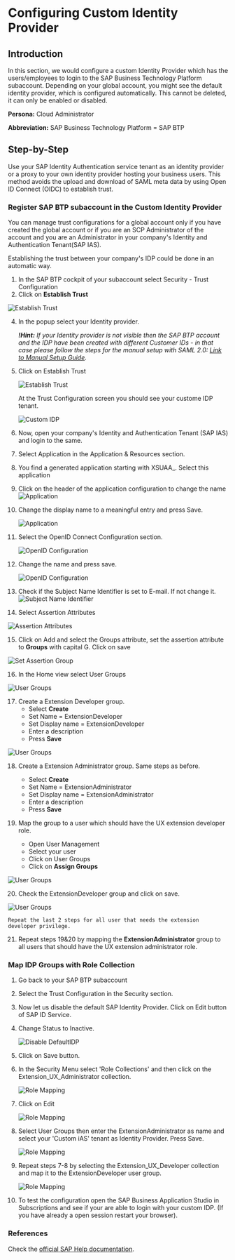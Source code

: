 # Configuring Custom Identity Provider

## Introduction

In this section, we would configure a custom Identity Provider which has the users/employees to login to the SAP Business Technology Platform subaccount.
Depending on your global account, you might see the default identity provider, which is configured automatically. This cannot be deleted, it can only be enabled or disabled. 

**Persona:** Cloud Administrator

**Abbreviation:** SAP Business Technology Platform = SAP BTP


## Step-by-Step

Use your SAP Identity Authentication service tenant as an identity provider or a proxy to your own identity provider hosting your business users. This method avoids the upload and download of SAML meta data by using Open ID Connect (OIDC) to establish trust.

### Register SAP BTP subaccount in the Custom Identity Provider

You can manage trust configurations for a global account only if you have created the global account or if you are an SCP Administrator of the account and you are an Administrator in your company's Identity and Authentication Tenant(SAP IAS).

Establishing the trust between your company's IDP could be done in an automatic way.
1. In the  SAP BTP cockpit of your subaccount select Security - Trust Configuration 
2. Click on **Establish Trust**

![Establish Trust](./images/CustIDP_AutoTrust.png)

4. In the popup select your Identity provider.

   ***!Hint:** If your Identity provider is not visible then the SAP BTP account and the IDP have been created with different Customer IDs - in that case please follow the steps for the manual setup with SAML 2.0: [Link to Manual Setup Guide](./README.md).*

5. Click on Establish Trust

   ![Establish Trust](./images/CustIDP_EstablishTrust.png)

    At the Trust Configuration screen you should see your custome IDP tenant.

   ![Custom IDP](./images/CustIDP_Tenant.png)

6. Now, open your company's Identity and Authentication Tenant (SAP IAS) and login to the same.
7. Select Application in the Application & Resources section.
8. You find a generated application starting with XSUAA_. Select this application
9. Click on the header of the application configuration to change the name 
     ![Application](./images/CustIDP_AutoApplication.png)

10. Change the display name to a meaningful entry and press Save.
    
     ![Application](./images/CustIDP_changeApplicationName.png)

11. Select the OpenID Connect Configuration section.

    ![OpenID Configuration](./images/CustIDP_openId1.png)
12. Change the name and press save.


    ![OpenID Configuration](./images/CustIDP_openId.png)

13. Check if the Subject Name Identifier is set to E-mail. If not change it.
    ![Subject Name Identifier](./images/CustIDP_subjectName.png) 

14. Select Assertion Attributes
    
   ![Assertion Attributes](./images/CustIDP-addAssertion.png) 

15. Click on Add and select the Groups attribute, set the assertion attribute to **Groups** with capital G. Click on save
 
   ![Set Assertion Group](./images/CustIDP-addGroupAssertion.png)  

16. In the Home view select User Groups

   ![User Groups](./images/CustIDP-addGroups.png)

17. Create a Extension Developer group. 
    * Select **Create**
    * Set Name = ExtensionDeveloper
    * Set Display name = ExtensionDeveloper
    * Enter a description
    * Press **Save**

   ![User Groups](./images/CustIDP-addGroups2.png)


18. Create a Extension Administrator group. Same steps as before.     
     * Select **Create**
     * Set Name = ExtensionAdministrator
     * Set Display name = ExtensionAdministrator
     * Enter a description
     * Press **Save**
  
19. Map the group to a user which should have the UX extension developer role. 
    * Open User Management
    * Select your user  
    * Click on User Groups
    * Click on **Assign Groups**
   
   ![User Groups](./images/CustIDP-assertGroup.png)

20. Check the ExtensionDeveloper group and click on save.
   
   ![User Groups](./images/CustIDP-assertGroup2.png)

    Repeat the last 2 steps for all user that needs the extension developer privilege.

21. Repeat steps 19&20 by mapping the **ExtensionAdministrator** group to all users that should have the UX extension administrator role. 

### Map IDP Groups with Role Collection

1. Go back to your SAP BTP subaccount
2. Select the Trust Configuration in the Security section.
3. Now let us disable the default SAP Identity Provider. Click on Edit button of SAP ID Service.
4.  Change Status to Inactive.

    ![Disable DefaultIDP](./images/CustIDP-disableDefaultIDP.png)
5.  Click on Save button.

6. In the Security Menu select 'Role Collections' and then click on the Extension_UX_Administrator collection.
   
   ![Role Mapping](./images/CustIDP_RoleMapping1a.png)

7. Click on Edit

   ![Role Mapping](./images/CustIDP_RoleMapping2a.png)

8. Select User Groups then enter the ExtensionAdministrator as name and select your 'Custom iAS' tenant as Identity Provider. Press Save.

   ![Role Mapping](./images/CustIDP_RoleMapping3a.png)

9. Repeat steps 7-8 by selecting the Extension_UX_Developer collection and map it to the ExtensionDeveloper user group.

   ![Role Mapping](./images/CustIDP_RoleMapping4a.png)   

10. To test the configuration open the SAP Business Application Studio in Subscriptions and see if your are able to login with your custom IDP. (If you have already a open session restart your browser).


### References
Check the [official SAP Help documentation](https://help.sap.com/viewer/65de2977205c403bbc107264b8eccf4b/Cloud/en-US/161f8f0cfac64c4fa2d973bc5f08a894.html).
    


